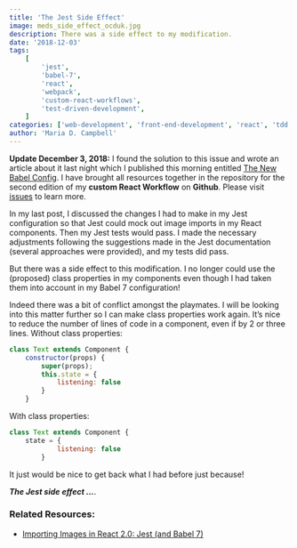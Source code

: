 ```yaml
---
title: 'The Jest Side Effect'
image: meds_side_effect_ocduk.jpg
description: There was a side effect to my modification.
date: '2018-12-03'
tags:
    [
        'jest',
        'babel-7',
        'react',
        'webpack',
        'custom-react-workflows',
        'test-driven-development',
    ]
categories: ['web-development', 'front-end-development', 'react', 'tdd']
author: 'Maria D. Campbell'
---
```


**Update December 3, 2018:** I found the solution to this issue and wrote an
article about it last night which I published this morning entitled
[The New Babel Config](/blog/the-new-babel-7-config/). I have brought all
resources together in the repository for the second edition of my **custom React
Workflow** on **Github**. Please visit
[issues](https://github.com/interglobalmedia/react-workflow-updated-2018/issues/1)
to learn more.

In my last post, I discussed the changes I had to make in my Jest configuration
so that Jest could mock out image imports in my React components. Then my Jest
tests would pass. I made the necessary adjustments following the suggestions
made in the Jest documentation (several approaches were provided), and my tests
did pass.

But there was a side effect to this modification. I no longer could use the
(proposed) class properties in my components even though I had taken them into
account in my Babel 7 configuration!

Indeed there was a bit of conflict amongst the playmates. I will be looking into
this matter further so I can make class properties work again. It’s nice to
reduce the number of lines of code in a component, even if by 2 or three lines.
Without class properties:

```js
class Text extends Component {
    constructor(props) {
        super(props);
        this.state = {
            listening: false
        }
    }
```

With class properties:

```js
class Text extends Component {
    state = {
            listening: false
        }
```

It just would be nice to get back what I had before just because!

**_The Jest side effect …_**.

### Related Resources:

-   [Importing Images in React 2.0: Jest (and Babel 7)](/blog/importing-images-in-react-2-0-jest-and-babel-7)
